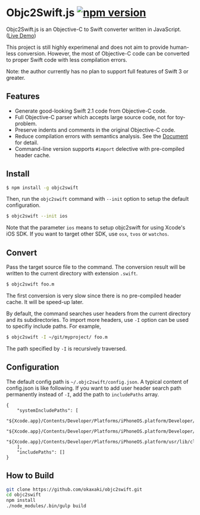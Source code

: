 # Objc2Swift.js [![npm version](https://badge.fury.io/js/objc2swift.svg)](https://badge.fury.io/js/objc2swift)

Objc2Swift.js is an Objective-C to Swift converter written in JavaScript. ([Live Demo][])

This project is still highly experimenal and does not aim to provide human-less conversion.
However, the most of Objective-C code can be converted to proper Swift code with less compilation errors.

Note: the author currently has no plan to support full features of Swift 3 or greater. 

## Features

- Generate good-looking Swift 2.1 code from Objective-C code.
- Full Objective-C parser which accepts large source code, not for toy-problem.
- Preserve indents and comments in the original Objective-C code.
- Reduce compilation errors with semantics analysis. See the [Document](http://okaxaki.github.io/objc2swift/) for detail.
- Command-line version supports `#import` delective with pre-compiled header cache.

[PEG.js]: http://www.pegjs.org/
[Live Demo]: http://okaxaki.github.io/objc2swift/demo.html

## Install

```sh
$ npm install -g objc2swift
```

Then, run the `objc2swift` command with `--init` option to setup the default configuration.

```sh
$ objc2swift --init ios
```

Note that the parameter `ios` means to setup objc2swift for using Xcode's iOS SDK. If you want to target other SDK, use `osx`, `tvos` or `watchos`.

## Convert

Pass the target source file to the command. The conversion result will be written to the current directory with extension `.swift`. 

```sh
$ objc2swift foo.m
```
The first conversion is very slow since there is no pre-compiled header cache. It will be speed-up later.

By default, the command searches user headers from the current directory and its subdirectories.
To import more headers, use `-I` option can be used to specifiy include paths. For example,

```sh
$ objc2swift -I ~/git/myproject/ foo.m
```
The path specified by `-I` is recursively traversed.

## Configuration

The default config path is `~/.objc2swift/config.json`. A typical content of config.json is like following. 
If you want to add user header search path permanently instead of `-I`, add the path to `includePaths` array.

```
{
    "systemIncludePaths": [
        "${Xcode.app}/Contents/Developer/Platforms/iPhoneOS.platform/Developer/SDKs/iPhoneOS.sdk/System/Library/Frameworks",
        "${Xcode.app}/Contents/Developer/Platforms/iPhoneOS.platform/Developer/SDKs/iPhoneOS.sdk/usr/include",
        "${Xcode.app}/Contents/Developer/Platforms/iPhoneOS.platform/usr/lib/clang/3.5/include"
    ],
    "includePaths": []
}
```

## How to Build
```sh
git clone https://github.com/okaxaki/objc2swift.git
cd objc2swift
npm install
./node_modules/.bin/gulp build
```
